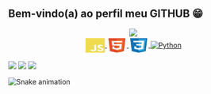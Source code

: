 ## Bem-vindo(a) ao perfil meu GITHUB 😁

<div align="center">
<a href="https://github.com/ejepunk">
<img height="180em" src="https://github-readme-stats.vercel.app/api?username=ejepunk&show_icons=true&theme=dracula&include_all_commits
<img height="180em" src="https://github-readme-stats.vercel.app/api/top-langs/?username=ejepunk&layout=compact&langs_count=7&theme=dra
</div>

<div style="display: inline_block"><br>
  <img align="center" alt="Js" height="30" width="40" src="https://raw.githubusercontent.com/devicons/devicon/master/icons/javascript/javascript-plain.svg">
  <img align="center" alt="HTML" height="30" width="40" src="https://raw.githubusercontent.com/devicons/devicon/master/icons/html5/html5-original.svg">
  <img align="center" alt="CSS" height="30" width="40" src="https://raw.githubusercontent.com/devicons/devicon/master/icons/css3/css3-original.svg">
  <img align="center" alt="Python" height="30" width="40" src="https://cdn.jsdelivr.net/gh/devicons/devicon/icons/python/python-original.svg">
</div>
 
 <br>
 
 
<div> 
  <a href="https://www.instagram.com/ejepunk/" target="_blank"><img src="https://img.shields.io/badge/-Instagram-%23E4405F?style=for-the-badge&logo=instagram&logoColor=white" target="_blank"></a>
  <a href="gustavoantunes25@gmail.com"><img src="https://img.shields.io/badge/-Gmail-%23333?style=for-the-badge&logo=gmail&logoColor=white" target="_blank"></a>
  <a href="https://www.linkedin.com/in/gustavo-antunes-69013586/" target="_blank"><img src="https://img.shields.io/badge/-LinkedIn-%230077B5?style=for-the-badge&logo=linkedin&logoColor=white" target="_blank"></a> 
 
  ![Snake animation](https://github.com/ejepunk/ejepunk/blob/output/github-contribution-grid-snake.svg)

</div>
